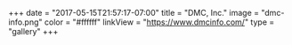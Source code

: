+++
date = "2017-05-15T21:57:17-07:00"
title = "DMC, Inc."
image = "dmc-info.png"
color = "#ffffff"
linkView = "https://www.dmcinfo.com/"
type = "gallery"
+++
<!-- [github]
    repo = "tomanistor/osprey"
    showInfo = true -->